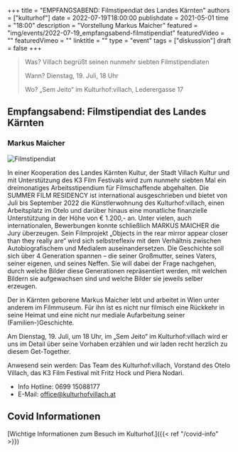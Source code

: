 +++
title = "EMPFANGSABEND: Filmstipendiat des Landes Kärnten"
authors = ["kulturhof"]
date = 2022-07-19T18:00:00
publishdate = 2021-05-01
time = "18:00"
description = "Vorstellung Markus Maicher"
featured = "img/events/2022-07-19_empfangsabend-filmstipendiat"
featuredVideo = ""
featuredVimeo = ""
linktitle = ""
type = "event"
tags = ["diskussion"]
draft = false
+++

>
> 
> Was? Villach begrüßt seinen nunmehr siebten Filmstipendiaten
> 
> Wann? Dienstag, 19. Juli, 18 Uhr
> 
> Wo? „Sem Jeito“ im Kulturhof:villach, Lederergasse 17




## Empfangsabend: Filmstipendiat des Landes Kärnten

### Markus Maicher

![Filmstipendiat](/img/events/2022-07-19_empfangsabend-filmstipendiat.jpg)

In einer Kooperation des Landes Kärnten Kultur, der Stadt Villach Kultur und mit Unterstützung des K3 Film Festivals wird zum nunmehr siebten Mal ein dreimonatiges Arbeitsstipendium für Filmschaffende abgehalten. Die SUMMER FILM RESIDENCY ist international ausgeschrieben und bietet von Juli bis September 2022 die Künstlerwohnung des Kulturhof:villach, einen Arbeitsplatz im Otelo und darüber hinaus eine monatliche finanzielle Unterstützung in der Höhe von € 1.200,- an.
Unter vielen, auch internationalen, Bewerbungen konnte schließlich MARKUS MAICHER die Jury überzeugen. Sein Filmprojekt „Objects in the rear mirror appear closer than they really are“ wird sich selbstreflexiv mit dem Verhältnis zwischen Autobiografischem und Medialem auseinandersetzen. Die Geschichte soll sich über 4 Generation spannen – die seiner Großmutter, seines Vaters, seiner eigenen, und seines Neffen. Sie will dabei der Frage nachgehen, durch welche Bilder diese Generationen repräsentiert werden, mit welchen Bildern sie aufgewachsen sind und welche Bilder sie jeweils selber erzeugen.

Der in Kärnten geborene Markus Maicher lebt und arbeitet in Wien unter anderem im Filmmuseum. Für ihn ist es nicht nur filmisch eine Rückkehr in seine Heimat und eine nicht nur mediale Aufarbeitung seiner (Familien-)Geschichte.

Am Dienstag, 19. Juli, um 18 Uhr, im „Sem Jeito“ im Kulturhof:villach wird er uns im Detail über seine Vorhaben erzählen und wir laden recht herzlich zu diesem Get-Together. 

Anwesend sein werden: Das Team des Kulturhof:villach, Vorstand des Otelo Villach, das K3 Film Festival mit Fritz Hock und Piera Nodari.



- Info Hotline: 0699 15088177 
- E-Mail: office@kulturhofvillach.at

## Covid Informationen

[Wichtige Informationen zum Besuch im Kulturhof.]({{< ref "/covid-info" >}})
